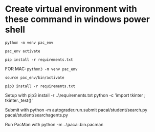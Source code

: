 # Create virtual environment with these command in windows power shell

```python -m venv pac_env```

```pac_env activate```

```pip install -r requirements.txt```

FOR MAC:
```python3 -m venv pac_env```

```source pac_env/bin/activate```

```pip3 install -r requirements.txt```



Setup with 
pip3 install -r ..\requirements.txt
python -c 'import tkinter ; tkinter._test()'




Submit with 
python -m autograder.run.submit pacai/student/search.py pacai/student/searchagents.py




Run PacMan with 
python -m ..\pacai.bin.pacman

